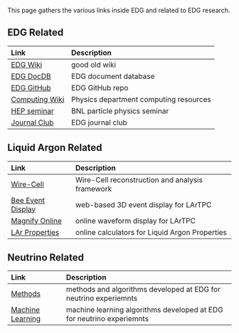 This page gathers the various links inside EDG and related to EDG research.

## EDG Related

| Link         | Description       |
|:-------------|:------------------|
| [EDG Wiki](https://www.phy.bnl.gov/edg/w/) | good old wiki |
| [EDG DocDB](https://www.phy.bnl.gov/bnlif/cgi-bin/private/DocumentDatabase) | EDG document database |
| [EDG GitHub](https://github.com/BNLIF) | EDG GitHub repo |
| [Computing Wiki](https://www.phy.bnl.gov/computing/index.php) | Physics department computing resources |
| [HEP seminar](https://indico.bnl.gov/category/134/) | BNL particle physics seminar |
| [Journal Club](https://lar.bnl.gov/journal-club/) | EDG journal club  |


## Liquid Argon Related

| Link         | Description       |
|:-------------|:------------------|
| [Wire-Cell](https://lar.bnl.gov/wire-cell) | Wire-Cell reconstruction and analysis framework |
| [Bee Event Display](http://www.phy.bnl.gov/twister/bee/) | web-based 3D event display for LArTPC |
| [Magnify Online](https://lar.bnl.gov/magnify) | online waveform display for LArTPC |
| [LAr Properties](https://lar.bnl.gov/properties/) | online calculators for Liquid Argon Properties |


## Neutrino Related

| Link         | Description       |
|:-------------|:------------------|
| [Methods](https://lar.bnl.gov/methods/) | methods and algorithms developed at EDG for neutrino experiemnts|
| [Machine Learning](https://lar.bnl.gov/ml/) | machine learning algorithms developed at EDG for neutrino experiemnts|

